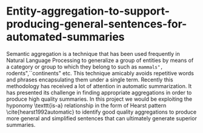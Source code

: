 # Entity-aggregation-to-support-producing-general-sentences-for-automated-summaries
Semantic aggregation is a technique that has been used frequently in Natural Language Processing to generalize a group of entities by means of a category or group to which they belong to such as ``mammals", ``rodents",``continents" etc. This technique amicably avoids repetitive words and phrases encapsulating them under a single term. Recently this methodology has received a lot of attention in automatic summarization. It has presented its challenge in finding appropriate aggregations in order to produce high quality summaries. In this project we would be exploiting the hyponomy \texttt{is-a} relationship in the form of Hearst pattern \cite{hearst1992automatic} to identify good quality aggregations to produce more general and simplified sentences that can ultimately generate superior summaries.
